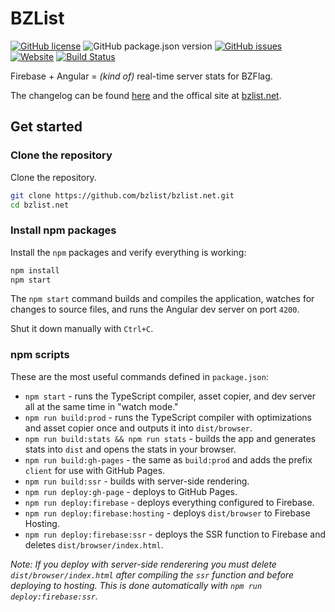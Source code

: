 # BZList

[![GitHub license](https://img.shields.io/github/license/bzlist/client.svg)](https://github.com/bzlist/client/blob/master/LICENSE)
![GitHub package.json version](https://img.shields.io/github/package-json/v/bzlist/client.svg)
[![GitHub issues](https://img.shields.io/github/issues/bzlist/client.svg)](https://github.com/bzlist/client/issues)
[![Website](https://img.shields.io/website/https/bzlist.net.svg)](https://bzlist.net)
[![Build Status](https://travis-ci.org/bzlist/client.svg?branch=master)](https://travis-ci.org/bzlist/client)

Firebase + Angular = *(kind of)* real-time server stats for BZFlag.

The changelog can be found [here](CHANGELOG.md) and the offical site at [bzlist.net](https://bzlist.net).

## Get started

### Clone the repository
Clone the repository.

```sh
git clone https://github.com/bzlist/bzlist.net.git
cd bzlist.net
```

### Install npm packages

Install the `npm` packages and verify everything is working:

```sh
npm install
npm start
```

The `npm start` command builds and compiles the application, watches for changes to source files, and runs the Angular dev server on port `4200`.

Shut it down manually with `Ctrl+C`.

### npm scripts

These are the most useful commands defined in `package.json`:

- `npm start` - runs the TypeScript compiler, asset copier, and dev server all at the same time in "watch mode."
- `npm run build:prod` - runs the TypeScript compiler with optimizations and asset copier once and outputs it into `dist/browser`.
- `npm run build:stats && npm run stats` - builds the app and generates stats into `dist` and opens the stats in your browser.
- `npm run build:gh-pages` - the same as `build:prod` and adds the prefix `client` for use with GitHub Pages.
- `npm run build:ssr` - builds with server-side rendering.
- `npm run deploy:gh-page` - deploys to GitHub Pages.
- `npm run deploy:firebase` - deploys everything configured to Firebase.
- `npm run deploy:firebase:hosting` - deploys `dist/browser` to Firebase Hosting.
- `npm run deploy:firebase:ssr` - deploys the SSR function to Firebase and deletes `dist/browser/index.html`.

*Note: If you deploy with server-side renderering you must delete `dist/browser/index.html` after compiling the `ssr` function and before deploying to hosting. This is done automatically with `npm run deploy:firebase:ssr`.*